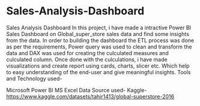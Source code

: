 # Sales-Analysis-Dashboard
Sales Analysis Dashboard In this project, i have made a intractive Power BI Sales Dashboard on Global_super_store sales data and find some insights from the data. In order to building the dashboard the ETL process was done as per the requirements, Power query was used to clean and transform the data and DAX was used for creating the culculated measures and culculated column. Once done with the culculations, i have made visualizations and create report using cards, charts, slicer etc. Which help to easy understanding of the end-user and give meaningful insights. Tools and Technology used-

Microsoft Power BI
MS Excel 
Data Source used- Kaggle- https://www.kaggle.com/datasets/tahir1413/global-superstore-2016
